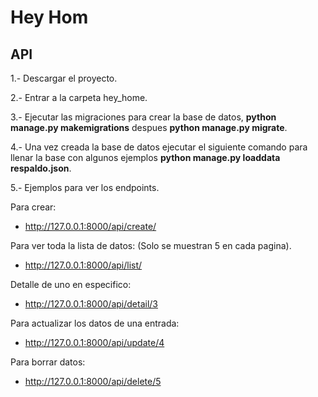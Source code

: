 # Hey Hom

## API

1.- Descargar el proyecto.

2.- Entrar a la carpeta hey_home.

3.- Ejecutar las migraciones para crear la base de datos, **python manage.py makemigrations** despues **python manage.py migrate**.

4.- Una vez creada la base de datos ejecutar el siguiente comando para llenar la base con algunos ejemplos **python manage.py loaddata respaldo.json**.

5.- Ejemplos para ver los endpoints.

Para crear:

- http://127.0.0.1:8000/api/create/

Para ver toda la lista de datos: (Solo se muestran 5 en cada pagina).

- http://127.0.0.1:8000/api/list/

Detalle de uno en especifico:

- http://127.0.0.1:8000/api/detail/3

Para actualizar los datos de una entrada:

- http://127.0.0.1:8000/api/update/4

Para borrar datos:

- http://127.0.0.1:8000/api/delete/5
